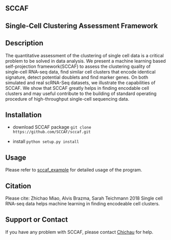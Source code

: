 <section class="page-header">
<h1 class="project-name">SCCAF</h1>
<h2 class="project-tagline">Single-Cell Clustering Assessment Framework</h2>
</section>

## Description
The quantitative assessment of the clustering of single cell data is a critical problem to be solved in data analysis. We present a machine learning based self-projection framework(SCCAF) to assess the clustering quality of single-cell RNA-seq data, find similar cell clusters that encode identical signature, detect potential doublets and find marker genes. On both simulated and real scRNA-Seq datasets, we illustrate the capabilities of SCCAF. We show that SCCAF greatly helps in finding encodable cell clusters and may useful contribute to the building of standard operating procedure of high-throughput single-cell sequencing data.

## Installation

- download SCCAF package
```git clone https://github.com/SCCAF/sccaf.git```

- install
```python setup.py install```

## Usage
Please refer to [sccaf_example](https://github.com/SCCAF/sccaf_example) for detailed usage of the program.


## Citation
Please cite: Zhichao Miao, Alvis Brazma, Sarah Teichmann 2018 Single cell RNA-seq data helps machine learning in finding encodeable cell clusters.

## Support or Contact

If you have any problem with SCCAF, please contact [Chichau](mailto:zmiao@ebi.ac.uk) for help.
